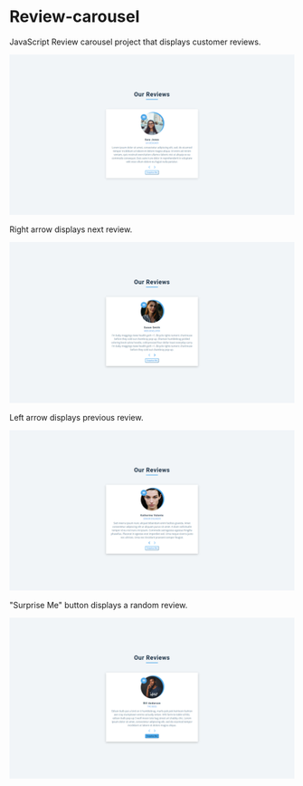 # Review-carousel

JavaScript Review carousel project that displays customer reviews.<br/>

![My Image](images/img-1.png)

Right arrow displays next review.<br/>

![My Image](images/img-2.png)

Left arrow displays previous review.<br/>

![My Image](images/img-3.png)

"Surprise Me" button displays a random review.<br/>

![My image](images/img-4.png)

